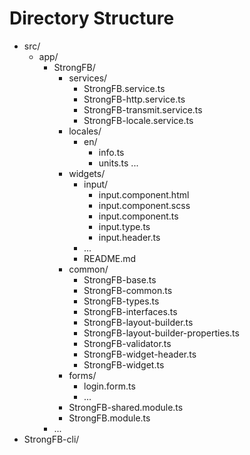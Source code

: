 # Directory Structure

- src/
    - app/
        - StrongFB/
            - services/
                - StrongFB.service.ts
                - StrongFB-http.service.ts
                - StrongFB-transmit.service.ts
                - StrongFB-locale.service.ts
            - locales/
                - en/
                    - info.ts
                    - units.ts
                ...
            - widgets/
                - input/
                    - input.component.html
                    - input.component.scss
                    - input.component.ts
                    - input.type.ts
                    - input.header.ts
                - ...
                - README.md
            - common/
                - StrongFB-base.ts
                - StrongFB-common.ts
                - StrongFB-types.ts
                - StrongFB-interfaces.ts
                - StrongFB-layout-builder.ts
                - StrongFB-layout-builder-properties.ts
                - StrongFB-validator.ts
                - StrongFB-widget-header.ts
                - StrongFB-widget.ts
            - forms/
                - login.form.ts
                - ...
            - StrongFB-shared.module.ts
            - StrongFB.module.ts
        - ...
- StrongFB-cli/

